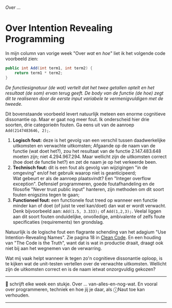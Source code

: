 *Over ...*

# Over Intention Revealing Programming

In mijn column van vorige week "Over *wat* en *hoe*" liet ik het volgende code voorbeeld zien:

```java
public int Add(int term1, int term2) {
    return term1 * term2;
}
```

*De functiesignatuur (de wat) vertelt dat het twee getallen optelt en het resultaat (de som) ervan terug geeft. De body van de functie (de hoe) zegt dit te realiseren door de eerste input variabele te vermenigvuldigen met de tweede.*

Dit bovenstaande voorbeeld levert natuurlijk meteen een enorme cognitieve dissonantie op. Maar er gaat nog meer fout. Ik onderscheid hier drie soorten, drie categorieën fouten. Ga eens uit van de aanroep `Add(2147483646, 2);`.

1. **Logisch fout:** deze is het gevolg van een verschil tussen daadwerkelijke uitkomsten en verwachte uitkomsten;
Afgaande op de naam van de functie (wat doet het?), zou het resultaat van de functie 2.147.483.648 moeten zijn; niet 4.294.967.294. Maar wellicht zijn de uitkomsten correct (hoe doet de functie het?) en zet de naam je op het verkeerde been.
1. **Technisch fout:** dit is een fout als gevolg van wijzigingen "in de omgeving" en/of het gebruik waarop niet is geanticipeerd;<br/>Wat gebeurt er als de aanroep plaatsvindt? Een "Integer overflow exception". Defensief programmeren, goede foutafhandeling en de filosofie "Never trust public input" hanteren, zijn methoden om dit soort fouten enigszins tegen te gaan;
1. **Functioneel fout:** een functionele fout treed op wanneer een functie minder kan of doet (of juist te veel kan/doet) dan wat er wordt verwacht. Denk bijvoorbeeld aan: `Add(1.5, 3.333);` of `Add(1,2,3);`. Veelal liggen aan dit soort fouten onduidelijke, onvolledige, ambivalente of zelfs foute specificaties (requirements) ten grondslag.

Natuurlijk is de logische fout een flagrante schending van het adagium "Use Intention-Revealing Names". Zie pagina 18 in [Clean Code](https://www.amazon.com/Clean-Code-Handbook-Software-Craftsmanship/dp/0132350882 "Clean Code: A Handbook of Agile Software Craftsmanship"). En een houding van "The Code is the Truth", want dat is wat in productie draait, draagt ook niet bij aan het wegnemen van de verwarring. 

Wat mij vaak helpt wanneer ik tegen zo'n cognitieve dissonantie oploop, is te kijken wat de unit-testen vertellen over de verwachte uitkomsten. Wellicht zijn de uitkomsten correct en is de naam ietwat onzorgvuldig gekozen?

---

🍐 schrijft elke week een stukje. Over ... van-alles-en-nog-wat. 
En vooral over programmeren, techniek en hoe jij je daar, als &#9432;Naut toe kan verhouden.

---

